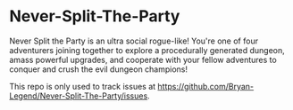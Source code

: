 # Never-Split-The-Party
Never Split the Party is an ultra social rogue-like! You're one of four adventurers joining together to explore a procedurally generated dungeon, amass powerful upgrades, and cooperate with your fellow adventures to conquer and crush the evil dungeon champions!

This repo is only used to track issues at https://github.com/Bryan-Legend/Never-Split-The-Party/issues.
